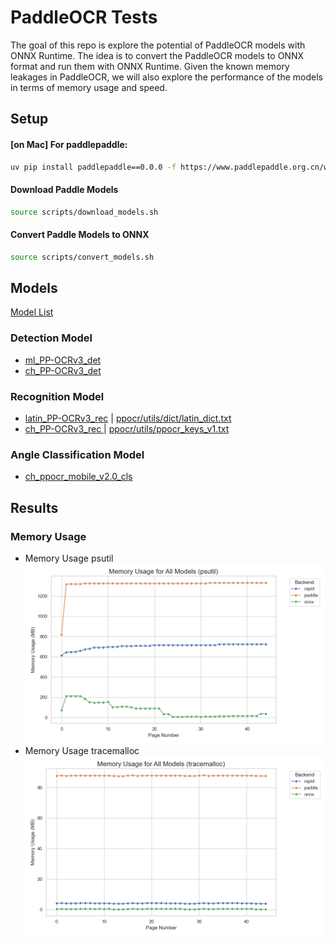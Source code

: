 # PaddleOCR Tests

The goal of this repo is explore the potential of PaddleOCR models with ONNX Runtime. The idea is to convert the PaddleOCR models to ONNX format and run them with ONNX Runtime. Given the known memory leakages in PaddleOCR, we will also explore the performance of the models in terms of memory usage and speed.

## Setup

#### [on Mac] For paddlepaddle:

```bash
uv pip install paddlepaddle==0.0.0 -f https://www.paddlepaddle.org.cn/whl/mac/cpu/develop.html
```

#### Download Paddle Models

```bash
source scripts/download_models.sh
```

#### Convert Paddle Models to ONNX

```bash
source scripts/convert_models.sh
```

## Models
[Model List](https://github.com/PaddlePaddle/PaddleOCR/blob/release/2.6/doc/doc_en/models_list_en.md)

### Detection Model
- [ml_PP-OCRv3_det](https://paddleocr.bj.bcebos.com/PP-OCRv3/multilingual/Multilingual_PP-OCRv3_det_infer.tar)
- [ch_PP-OCRv3_det](https://paddleocr.bj.bcebos.com/PP-OCRv3/chinese/ch_PP-OCRv3_det_infer.tar)

### Recognition Model
- [latin_PP-OCRv3_rec](https://paddleocr.bj.bcebos.com/PP-OCRv3/multilingual/latin_PP-OCRv3_rec_infer.tar) | [ppocr/utils/dict/latin_dict.txt](https://raw.githubusercontent.com/PaddlePaddle/PaddleOCR/refs/heads/main/ppocr/utils/dict/latin_dict.txt)
- [ch_PP-OCRv3_rec	](https://paddleocr.bj.bcebos.com/PP-OCRv3/chinese/ch_PP-OCRv3_rec_infer.tar) | [ppocr/utils/ppocr_keys_v1.txt](https://raw.githubusercontent.com/PaddlePaddle/PaddleOCR/release/2.6/ppocr/utils/ppocr_keys_v1.txt)

### Angle Classification Model
- [ch_ppocr_mobile_v2.0_cls](https://paddleocr.bj.bcebos.com/dygraph_v2.0/ch/ch_ppocr_mobile_v2.0_cls_infer.tar)

## Results
### Memory Usage
- Memory Usage psutil 
![Memory Usage psutil](./metrics/memory_usage_all_models_psutil.png)
- Memory Usage tracemalloc
![Memory Usage tracemalloc](./metrics/memory_usage_all_models_tracemalloc.png)